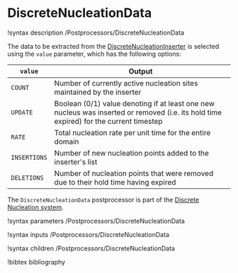 # DiscreteNucleationData

!syntax description /Postprocessors/DiscreteNucleationData

The data to be extracted from the
[DiscreteNucleationInserter](/DiscreteNucleationInserter.md) is selected using
the `value` parameter, which has the following options:

|`value`|Output|
|-|-|
| `COUNT` | Number of currently active nucleation sites maintained by the inserter |
| `UPDATE` | Boolean (0/1) value denoting if at least one new nucleus was inserted or removed (i.e. its hold time expired) for the current timestep |
| `RATE` | Total nucleation rate per unit time for the entire domain |
| `INSERTIONS` | Number of new nucleation points added to the inserter's list |
| `DELETIONS` | Number of nucleation points that were removed due to their hold time having expired |

The `DiscreteNucleationData` postprocessor is part of the
[Discrete Nucleation system](Nucleation/DiscreteNucleation.md).

!syntax parameters /Postprocessors/DiscreteNucleationData

!syntax inputs /Postprocessors/DiscreteNucleationData

!syntax children /Postprocessors/DiscreteNucleationData

!bibtex bibliography
